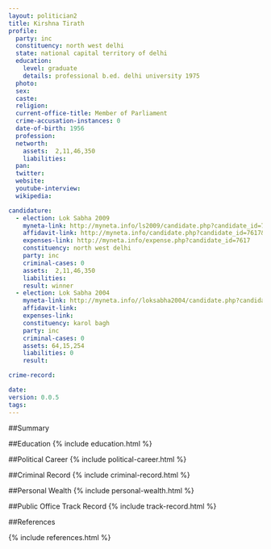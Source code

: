 ```yaml
---
layout: politician2
title: Kirshna Tirath
profile: 
  party: inc
  constituency: north west delhi
  state: national capital territory of delhi
  education: 
    level: graduate
    details: professional b.ed. delhi university 1975
  photo: 
  sex: 
  caste: 
  religion: 
  current-office-title: Member of Parliament
  crime-accusation-instances: 0
  date-of-birth: 1956
  profession: 
  networth: 
    assets:  2,11,46,350
    liabilities: 
  pan: 
  twitter: 
  website: 
  youtube-interview: 
  wikipedia: 

candidature: 
  - election: Lok Sabha 2009
    myneta-link: http://myneta.info/ls2009/candidate.php?candidate_id=7617
    affidavit-link: http://myneta.info/candidate.php?candidate_id=7617&scan=original
    expenses-link: http://myneta.info/expense.php?candidate_id=7617
    constituency: north west delhi 
    party: inc
    criminal-cases: 0
    assets:  2,11,46,350
    liabilities: 
    result: winner 
  - election: Lok Sabha 2004
    myneta-link: http://myneta.info//loksabha2004/candidate.php?candidate_id=2781
    affidavit-link: 
    expenses-link: 
    constituency: karol bagh 
    party: inc
    criminal-cases: 0
    assets: 64,15,254
    liabilities: 0
    result:  

crime-record: 

date: 
version: 0.0.5
tags: 
---
```

##Summary


##Education
{% include education.html %}


##Political Career
{% include political-career.html %}


##Criminal Record
{% include criminal-record.html %}


##Personal Wealth
{% include personal-wealth.html %}


##Public Office Track Record
{% include track-record.html %}


##References


{% include references.html %}